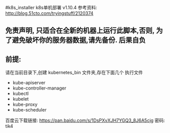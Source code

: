 #k8s_installer k8s单机部署 v1.10.4
参考资料: http://blog.51cto.com/tryingstuff/2120374
## 免责声明, 只适合在全新的机器上运行此脚本,否则, 为了避免破坏你的服务器数据,请先备份. 后果自负

## 前提:
请在当前目录下,创建 kubernetes_bin 文件夹,存在下面几个 执行文件
- kube-apiserver
- kube-controller-manager
- kubectl
- kubelet
- kube-proxy
- kube-scheduler

百度云下载链接: https://pan.baidu.com/s/1DsPXvXJH7YGQ3_8J6A5cjg 密码: tik4
